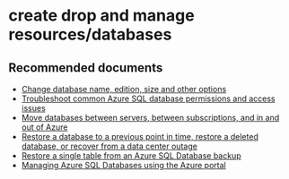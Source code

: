 <properties
	pageTitle="create drop and manage resources/databases"
	description="create drop and manage resources/databases"
	service="microsoft.sql"
	resource="servers"
	authors="emlisa"
	displayOrder=""
	selfHelpType="generic"
	supportTopicIds="32630418"
	productPesIds="13491"
	cloudEnvironments="public"
/>

# create drop and manage resources/databases

## **Recommended documents**
* [Change database name, edition, size and other options](http://msdn.microsoft.com/library/mt574871.aspx)<br>
* [Troubleshoot common Azure SQL database permissions and access issues](https://azure.microsoft.com/documentation/articles/sql-database-troubleshoot-permissions/)<br>
* [Move databases between servers, between subscriptions, and in and out of Azure](https://azure.microsoft.com/documentation/articles/sql-database-troubleshoot-moving-data/)<br>
* [Restore a database to a previous point in time, restore a deleted database, or recover from a data center outage](https://azure.microsoft.com/documentation/articles/sql-database-troubleshoot-backup-and-restore/)<br>
* [Restore a single table from an Azure SQL Database backup](https://azure.microsoft.com/documentation/articles/sql-database-cloud-migrate-restore-single-table-azure-backup/)<br>
* [Managing Azure SQL Databases using the Azure portal](https://azure.microsoft.com/documentation/articles/sql-database-manage-portal/)